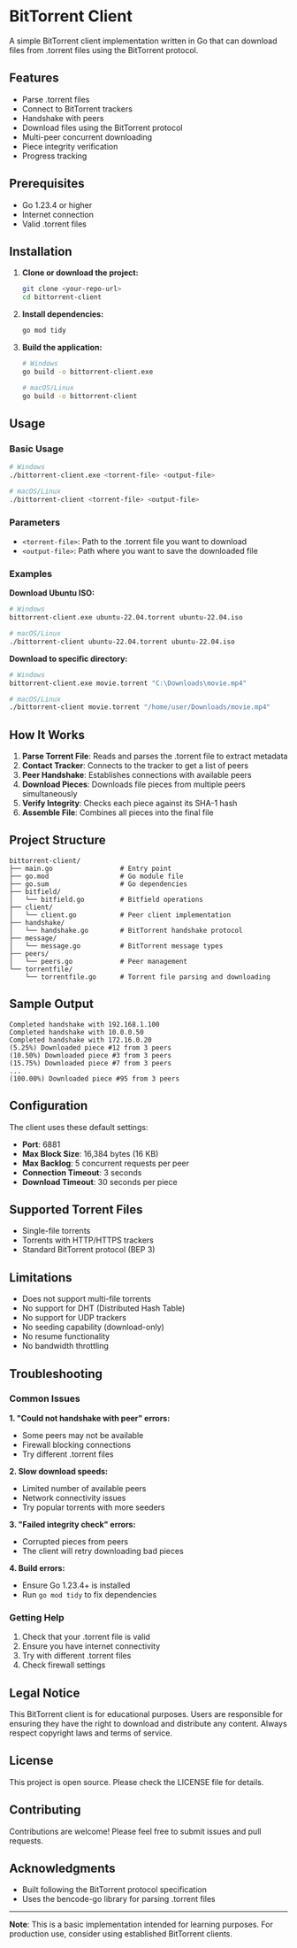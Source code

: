 # BitTorrent Client

A simple BitTorrent client implementation written in Go that can download files from .torrent files using the BitTorrent protocol.

## Features

- Parse .torrent files
- Connect to BitTorrent trackers
- Handshake with peers
- Download files using the BitTorrent protocol
- Multi-peer concurrent downloading
- Piece integrity verification
- Progress tracking

## Prerequisites

- Go 1.23.4 or higher
- Internet connection
- Valid .torrent files

## Installation

1. **Clone or download the project:**
   ```bash
   git clone <your-repo-url>
   cd bittorrent-client
   ```

2. **Install dependencies:**
   ```bash
   go mod tidy
   ```

3. **Build the application:**
   ```bash
   # Windows
   go build -o bittorrent-client.exe
   
   # macOS/Linux
   go build -o bittorrent-client
   ```

## Usage

### Basic Usage

```bash
# Windows
./bittorrent-client.exe <torrent-file> <output-file>

# macOS/Linux
./bittorrent-client <torrent-file> <output-file>
```

### Parameters

- `<torrent-file>`: Path to the .torrent file you want to download
- `<output-file>`: Path where you want to save the downloaded file

### Examples

**Download Ubuntu ISO:**
```bash
# Windows
bittorrent-client.exe ubuntu-22.04.torrent ubuntu-22.04.iso

# macOS/Linux
./bittorrent-client ubuntu-22.04.torrent ubuntu-22.04.iso
```

**Download to specific directory:**
```bash
# Windows
bittorrent-client.exe movie.torrent "C:\Downloads\movie.mp4"

# macOS/Linux
./bittorrent-client movie.torrent "/home/user/Downloads/movie.mp4"
```

## How It Works

1. **Parse Torrent File**: Reads and parses the .torrent file to extract metadata
2. **Contact Tracker**: Connects to the tracker to get a list of peers
3. **Peer Handshake**: Establishes connections with available peers
4. **Download Pieces**: Downloads file pieces from multiple peers simultaneously
5. **Verify Integrity**: Checks each piece against its SHA-1 hash
6. **Assemble File**: Combines all pieces into the final file

## Project Structure

```
bittorrent-client/
├── main.go                 # Entry point
├── go.mod                  # Go module file
├── go.sum                  # Go dependencies
├── bitfield/
│   └── bitfield.go         # Bitfield operations
├── client/
│   └── client.go           # Peer client implementation
├── handshake/
│   └── handshake.go        # BitTorrent handshake protocol
├── message/
│   └── message.go          # BitTorrent message types
├── peers/
│   └── peers.go            # Peer management
└── torrentfile/
    └── torrentfile.go      # Torrent file parsing and downloading
```

## Sample Output

```
Completed handshake with 192.168.1.100
Completed handshake with 10.0.0.50
Completed handshake with 172.16.0.20
(5.25%) Downloaded piece #12 from 3 peers
(10.50%) Downloaded piece #3 from 3 peers
(15.75%) Downloaded piece #7 from 3 peers
...
(100.00%) Downloaded piece #95 from 3 peers
```

## Configuration

The client uses these default settings:
- **Port**: 6881
- **Max Block Size**: 16,384 bytes (16 KB)
- **Max Backlog**: 5 concurrent requests per peer
- **Connection Timeout**: 3 seconds
- **Download Timeout**: 30 seconds per piece

## Supported Torrent Files

- Single-file torrents
- Torrents with HTTP/HTTPS trackers
- Standard BitTorrent protocol (BEP 3)

## Limitations

- Does not support multi-file torrents
- No support for DHT (Distributed Hash Table)
- No support for UDP trackers
- No seeding capability (download-only)
- No resume functionality
- No bandwidth throttling

## Troubleshooting

### Common Issues

**1. "Could not handshake with peer" errors:**
- Some peers may not be available
- Firewall blocking connections
- Try different .torrent files

**2. Slow download speeds:**
- Limited number of available peers
- Network connectivity issues
- Try popular torrents with more seeders

**3. "Failed integrity check" errors:**
- Corrupted pieces from peers
- The client will retry downloading bad pieces

**4. Build errors:**
- Ensure Go 1.23.4+ is installed
- Run `go mod tidy` to fix dependencies

### Getting Help

1. Check that your .torrent file is valid
2. Ensure you have internet connectivity
3. Try with different .torrent files
4. Check firewall settings

## Legal Notice

This BitTorrent client is for educational purposes. Users are responsible for ensuring they have the right to download and distribute any content. Always respect copyright laws and terms of service.

## License

This project is open source. Please check the LICENSE file for details.

## Contributing

Contributions are welcome! Please feel free to submit issues and pull requests.

## Acknowledgments

- Built following the BitTorrent protocol specification
- Uses the bencode-go library for parsing .torrent files

---

**Note**: This is a basic implementation intended for learning purposes. For production use, consider using established BitTorrent clients.